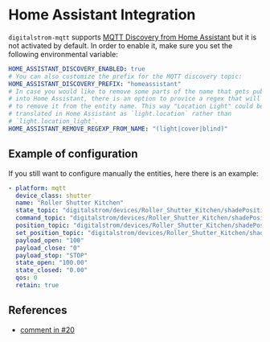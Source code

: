 # Home Assistant Integration

`digitalstrom-mqtt` supports [MQTT Discovery from Home Assistant](https://www.home-assistant.io/docs/mqtt/discovery/) but it is not activated by default. In order to enable it, make sure you set the following environmental variable:

```yaml
HOME_ASSISTANT_DISCOVERY_ENABLED: true
# You can also customize the prefix for the MQTT discovery topic:
HOME_ASSISTANT_DISCOVERY_PREFIX: "homeassistant"
# In case you would like to remove some parts of the name that gets published
# into Home Assistant, there is an option to provice a regex that will be use
# to remove it from the entity name. This way "Location Light" could be
# translated in Home Assistant as `light.location` rather than
# `light.location_light`.
HOME_ASSISTANT_REMOVE_REGEXP_FROM_NAME: "(light|cover|blind)"
```

## Example of configuration

If you still want to configure manually the entities, here there is an example:

```yaml
- platform: mqtt
  device_class: shutter
  name: "Roller Shutter Kitchen"
  state_topic: "digitalstrom/devices/Roller_Shutter_Kitchen/shadePositionOutside/state"
  command_topic: "digitalstrom/devices/Roller_Shutter_Kitchen/shadePositionOutside/command"
  position_topic: "digitalstrom/devices/Roller_Shutter_Kitchen/shadePositionOutside/state"
  set_position_topic: "digitalstrom/devices/Roller_Shutter_Kitchen/shadePositionOutside/command"
  payload_open: "100"
  payload_close: "0"
  payload_stop: "STOP"
  state_open: "100.00"
  state_closed: "0.00"
  qos: 0
  retain: true
```

## References

* [comment in #20](https://github.com/gaetancollaud/digitalstrom-mqtt/issues/20#issuecomment-1013740593)